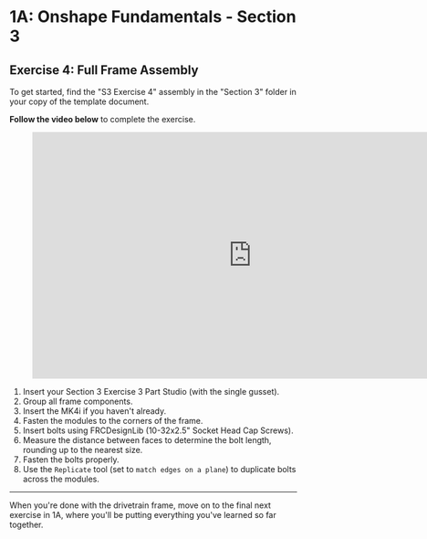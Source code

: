 # 1A: Onshape Fundamentals - Section 3
## Exercise 4: Full Frame Assembly

To get started, find the "S3 Exercise 4" assembly in the "Section 3" folder in your copy of the template document.

**Follow the video below** to complete the exercise.

<figure>
    <iframe width="768" height="432" src="https://www.youtube.com/embed/1HXdMi8PiXw?rel=0" frameborder="0" allowfullscreen></iframe>
</figure>

1. Insert your Section 3 Exercise 3 Part Studio (with the single gusset).
2. Group all frame components.
3. Insert the MK4i if you haven't already.
4. Fasten the modules to the corners of the frame.
5. Insert bolts using FRCDesignLib (10-32x2.5" Socket Head Cap Screws).
6. Measure the distance between faces to determine the bolt length, rounding up to the nearest size. 
7. Fasten the bolts properly.
8. Use the `Replicate` tool (set to `match edges on a plane`) to duplicate bolts across the modules.

---

When you're done with the drivetrain frame, move on to the final next exercise in 1A, where you'll be putting everything you've learned so far together.

<br>
